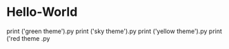 # Hello-World
print ('green theme').py
print ('sky theme').py
print ('yellow theme').py
print ('red theme .py
